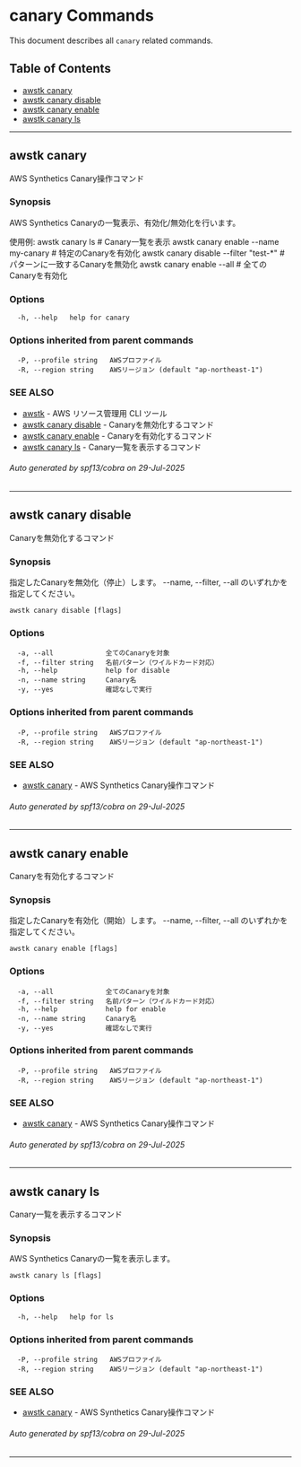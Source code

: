 # canary Commands

This document describes all `canary` related commands.

## Table of Contents

- [awstk canary](#awstk-canary)
- [awstk canary disable](#awstk-canary-disable)
- [awstk canary enable](#awstk-canary-enable)
- [awstk canary ls](#awstk-canary-ls)

---

## awstk canary

AWS Synthetics Canary操作コマンド

### Synopsis

AWS Synthetics Canaryの一覧表示、有効化/無効化を行います。

使用例:
  awstk canary ls                          # Canary一覧を表示
  awstk canary enable --name my-canary     # 特定のCanaryを有効化
  awstk canary disable --filter "test-*"   # パターンに一致するCanaryを無効化
  awstk canary enable --all                # 全てのCanaryを有効化

### Options

```
  -h, --help   help for canary
```

### Options inherited from parent commands

```
  -P, --profile string   AWSプロファイル
  -R, --region string    AWSリージョン (default "ap-northeast-1")
```

### SEE ALSO

* [awstk](README.md)	 - AWS リソース管理用 CLI ツール
* [awstk canary disable](canary.md#awstk-canary-disable)	 - Canaryを無効化するコマンド
* [awstk canary enable](canary.md#awstk-canary-enable)	 - Canaryを有効化するコマンド
* [awstk canary ls](canary.md#awstk-canary-ls)	 - Canary一覧を表示するコマンド

###### Auto generated by spf13/cobra on 29-Jul-2025

---

## awstk canary disable

Canaryを無効化するコマンド

### Synopsis

指定したCanaryを無効化（停止）します。
--name, --filter, --all のいずれかを指定してください。

```
awstk canary disable [flags]
```

### Options

```
  -a, --all             全てのCanaryを対象
  -f, --filter string   名前パターン（ワイルドカード対応）
  -h, --help            help for disable
  -n, --name string     Canary名
  -y, --yes             確認なしで実行
```

### Options inherited from parent commands

```
  -P, --profile string   AWSプロファイル
  -R, --region string    AWSリージョン (default "ap-northeast-1")
```

### SEE ALSO

* [awstk canary](canary.md)	 - AWS Synthetics Canary操作コマンド

###### Auto generated by spf13/cobra on 29-Jul-2025

---

## awstk canary enable

Canaryを有効化するコマンド

### Synopsis

指定したCanaryを有効化（開始）します。
--name, --filter, --all のいずれかを指定してください。

```
awstk canary enable [flags]
```

### Options

```
  -a, --all             全てのCanaryを対象
  -f, --filter string   名前パターン（ワイルドカード対応）
  -h, --help            help for enable
  -n, --name string     Canary名
  -y, --yes             確認なしで実行
```

### Options inherited from parent commands

```
  -P, --profile string   AWSプロファイル
  -R, --region string    AWSリージョン (default "ap-northeast-1")
```

### SEE ALSO

* [awstk canary](canary.md)	 - AWS Synthetics Canary操作コマンド

###### Auto generated by spf13/cobra on 29-Jul-2025

---

## awstk canary ls

Canary一覧を表示するコマンド

### Synopsis

AWS Synthetics Canaryの一覧を表示します。

```
awstk canary ls [flags]
```

### Options

```
  -h, --help   help for ls
```

### Options inherited from parent commands

```
  -P, --profile string   AWSプロファイル
  -R, --region string    AWSリージョン (default "ap-northeast-1")
```

### SEE ALSO

* [awstk canary](canary.md)	 - AWS Synthetics Canary操作コマンド

###### Auto generated by spf13/cobra on 29-Jul-2025

---

